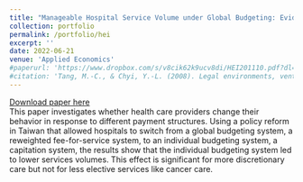 ```yaml
---
title: "Manageable Hospital Service Volume under Global Budgeting: Evidence from a Policy Reform in Taiwan"
collection: portfolio
permalink: /portfolio/hei
excerpt: ''
date: 2022-06-21
venue: 'Applied Economics'
#paperurl: 'https://www.dropbox.com/s/v8cik62k9ucv8di/HEI201110.pdf?dl=0'
#citation: 'Tang, M.-C., & Chyi, Y.-L. (2008). Legal environments, venture capital, and total factor productivity growth of taiwanese industry. Contemporary Economic Policy, 26(3).'
---
```

[Download paper here]()<br/>
This paper investigates whether health care providers change their behavior in response to different payment structures. Using a policy reform in Taiwan that allowed hospitals to switch from a global budgeting system, a reweighted fee-for-service system, to an individual budgeting system, a capitation system, the results show that the individual budgeting system led to lower services volumes. This effect is significant for more discretionary care but not for less elective services like cancer care. 


